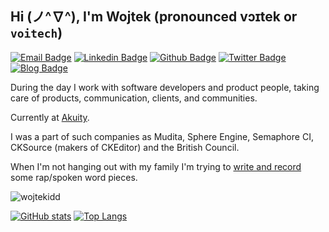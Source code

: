 ## Hi (ノ^∇^), I'm Wojtek (pronounced vɔɪtek or `voitech`)
[![Email Badge](https://img.shields.io/badge/-wojtekidd@wojtekidd.org-c14438?style=flat&logo=Gmail&logoColor=white&link=mailto:wojtekidd@wojtekidd.org)](mailto:wojtekidd@wojtekidd.org) 
[![Linkedin Badge](https://img.shields.io/badge/-wojtekcichon-0072b1?style=flat&logo=Linkedin&logoColor=white&link=https://www.linkedin.com/in/wojtekcichon/)](https://www.linkedin.com/in/wojtekcichon/) [![Github Badge](https://img.shields.io/badge/-wojtekidd-grey?style=flat&logo=github&logoColor=white&link=https://github.com/wojtekidd/)](https://www.github.com/wojtekidd/) [![Twitter Badge](https://img.shields.io/badge/-wojtekidd-00acee?style=flat&logo=twitter&logoColor=white&link=https://twitter.com/wojtekidd/)](https://www.twitter.com/wojtekidd/) [![Blog Badge](https://img.shields.io/badge/blog-web-blue?style=flat&link=https://wojtekidd.org/6mlndiy//)](https://wojtekidd.org/6mlndiy//) <p align='left'>

During the day I work with software developers and product people, taking care of products, communication, clients, and communities. 

Currently at [Akuity](https://akuity.io). 

I was a part of such companies as Mudita, Sphere Engine, Semaphore CI, CKSource (makers of CKEditor) and the British Council.

When I'm not hanging out with my family I'm trying to [write and record](https://wojtekidd.org) some rap/spoken word pieces.</p>

<p align=left> <img src=https://komarev.com/ghpvc/?username=wojtekidd alt=wojtekidd /> </p>

[![GitHub stats](https://github-readme-stats.vercel.app/api?username=wojtekidd&show_icons=true&include_all_commits=true)](https://github.com/wojtekidd/github-readme-stats)
[![Top Langs](https://github-readme-stats.vercel.app/api/top-langs/?username=wojtekidd&layout=compact)](https://github.com/wojtekidd/github-readme-stats)
